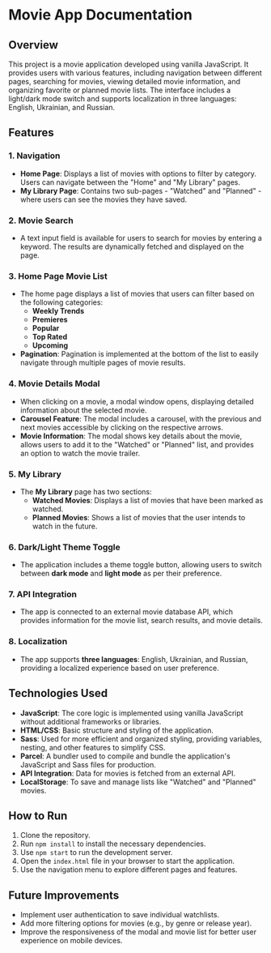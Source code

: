 # Movie App Documentation

## Overview
This project is a movie application developed using vanilla JavaScript. It provides users with various features, including navigation between different pages, searching for movies, viewing detailed movie information, and organizing favorite or planned movie lists. The interface includes a light/dark mode switch and supports localization in three languages: English, Ukrainian, and Russian.

## Features

### 1. Navigation
- **Home Page**: Displays a list of movies with options to filter by category. Users can navigate between the "Home" and "My Library" pages.
- **My Library Page**: Contains two sub-pages - "Watched" and "Planned" - where users can see the movies they have saved.

### 2. Movie Search
- A text input field is available for users to search for movies by entering a keyword. The results are dynamically fetched and displayed on the page.

### 3. Home Page Movie List
- The home page displays a list of movies that users can filter based on the following categories:
  - **Weekly Trends**
  - **Premieres**
  - **Popular**
  - **Top Rated**
  - **Upcoming**
- **Pagination**: Pagination is implemented at the bottom of the list to easily navigate through multiple pages of movie results.

### 4. Movie Details Modal
- When clicking on a movie, a modal window opens, displaying detailed information about the selected movie.
- **Carousel Feature**: The modal includes a carousel, with the previous and next movies accessible by clicking on the respective arrows.
- **Movie Information**: The modal shows key details about the movie, allows users to add it to the "Watched" or "Planned" list, and provides an option to watch the movie trailer.

### 5. My Library
- The **My Library** page has two sections:
  - **Watched Movies**: Displays a list of movies that have been marked as watched.
  - **Planned Movies**: Shows a list of movies that the user intends to watch in the future.

### 6. Dark/Light Theme Toggle
- The application includes a theme toggle button, allowing users to switch between **dark mode** and **light mode** as per their preference.

### 7. API Integration
- The app is connected to an external movie database API, which provides information for the movie list, search results, and movie details.

### 8. Localization
- The app supports **three languages**: English, Ukrainian, and Russian, providing a localized experience based on user preference.

## Technologies Used
- **JavaScript**: The core logic is implemented using vanilla JavaScript without additional frameworks or libraries.
- **HTML/CSS**: Basic structure and styling of the application.
- **Sass**: Used for more efficient and organized styling, providing variables, nesting, and other features to simplify CSS.
- **Parcel**: A bundler used to compile and bundle the application's JavaScript and Sass files for production.
- **API Integration**: Data for movies is fetched from an external API.
- **LocalStorage**: To save and manage lists like "Watched" and "Planned" movies.

## How to Run
1. Clone the repository.
2. Run `npm install` to install the necessary dependencies.
3. Use `npm start` to run the development server.
4. Open the `index.html` file in your browser to start the application.
5. Use the navigation menu to explore different pages and features.

## Future Improvements
- Implement user authentication to save individual watchlists.
- Add more filtering options for movies (e.g., by genre or release year).
- Improve the responsiveness of the modal and movie list for better user experience on mobile devices.

